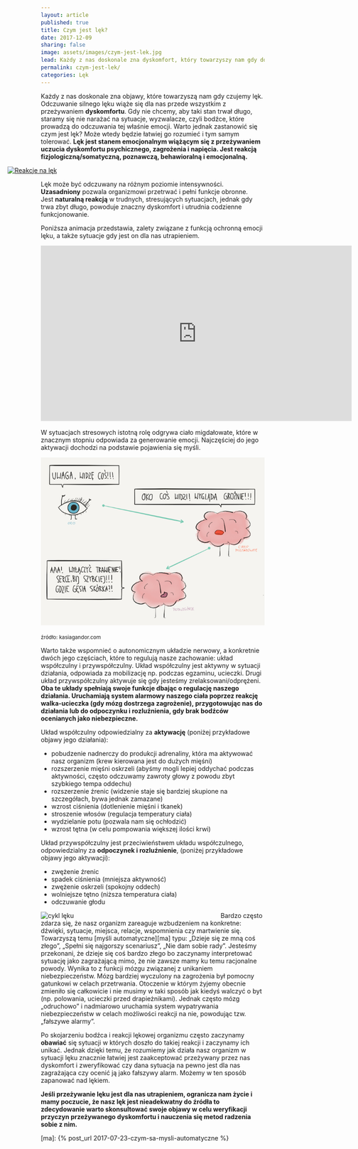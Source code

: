 ```yaml
---
layout: article
published: true
title: Czym jest lęk?
date: 2017-12-09
sharing: false
image: assets/images/czym-jest-lek.jpg
lead: Każdy z nas doskonale zna dyskomfort, który towarzyszy nam gdy doświadczamy lęku. Warto zastanowić się czym on jest.
permalink: czym-jest-lek/
categories: Lęk
---
```


Każdy z nas doskonale zna objawy, które towarzyszą nam gdy czujemy lęk. Odczuwanie silnego lęku wiąże się dla
nas przede wszystkim z przeżywaniem **dyskomfortu**. Gdy nie chcemy, aby taki stan trwał długo, staramy się nie 
narażać na sytuacje, wyzwalacze, czyli bodźce, które prowadzą do odczuwania tej właśnie emocji. Warto jednak 
zastanowić się czym jest lęk? Może wtedy będzie łatwiej go rozumieć i tym samym tolerować. **Lęk jest stanem 
emocjonalnym wiążącym się z przeżywaniem uczucia dyskomfortu psychicznego, zagrożenia i napięcia. Jest 
reakcją fizjologiczną/somatyczną, poznawczą, behawioralną i emocjonalną.**

<p style="position: relative; left: -75px">
<a href="{{root_url}}/assets/images/reakcje-na-lek-large.png" target="_blank">
<img src="{{root_url}}/assets/images/reakcje-na-lek.png" alt="Reakcje na lęk" />
</a>
</p>

Lęk może być odczuwany na różnym poziomie intensywności. **Uzasadniony** pozwala organizmowi przetrwać i pełni 
funkcje obronne. Jest **naturalną reakcją** w trudnych, stresujących sytuacjach, jednak gdy trwa zbyt długo, 
powoduje znaczny dyskomfort i utrudnia codzienne funkcjonowanie.

Poniższa animacja przedstawia, zalety związane z funkcją ochronną emocji lęku, a także sytuacje gdy jest on 
dla nas utrapieniem.

<iframe width="700" height="395" src="https://www.youtube-nocookie.com/embed/w1sHAGAuceE" frameborder="0" allowfullscreen></iframe>

W sytuacjach stresowych istotną rolę odgrywa ciało migdałowate, które w znacznym stopniu odpowiada za 
generowanie emocji. Najczęściej do jego aktywacji dochodzi na podstawie pojawienia się myśli. 

![od bodźca do reakcji](/assets/images/KASIRYSIK-99-1024x768.png)

<span style="font-size: smaller">źródło: kasiagandor.com</span>

Warto także wspomnieć o autonomicznym układzie nerwowy, a konkretnie dwóch jego częściach, które to regulują 
nasze zachowanie: układ współczulny i przywspółczulny. Układ współczulny jest aktywny w sytuacji działania, 
odpowiada za mobilizację np. podczas egzaminu, ucieczki. Drugi układ przywspółczulny aktywuje się gdy jesteśmy 
zrelaksowani/odprężeni. **Oba te układy spełniają swoje funkcje dbając o regulację naszego działania. Uruchamiają 
system alarmowy naszego ciała poprzez reakcję walka-ucieczka (gdy mózg dostrzega zagrożenie), przygotowując nas 
do działania lub do odpoczynku i rozluźnienia, gdy brak bodźców ocenianych jako niebezpieczne.**

Układ współczulny odpowiedzialny za **aktywację** (poniżej przykładowe objawy jego działania):
* pobudzenie nadnerczy do produkcji adrenaliny, która ma aktywować nasz organizm (krew kierowana jest do dużych mięśni)
* rozszerzenie mięśni oskrzeli (abyśmy mogli lepiej oddychać podczas aktywności, często odczuwamy zawroty głowy z powodu zbyt szybkiego tempa oddechu)
* rozszerzenie źrenic (widzenie staje się bardziej skupione na szczegółach, bywa jednak zamazane)
* wzrost ciśnienia (dotlenienie mięśni i tkanek)
* stroszenie włosów (regulacja temperatury ciała) 
* wydzielanie potu (pozwala nam się ochłodzić)
* wzrost tętna (w celu pompowania większej ilości krwi)

Układ przywspółczulny jest przeciwieństwem układu współczulnego, odpowiedzialny za **odpoczynek i rozluźnienie**, (poniżej przykładowe objawy jego aktywacji):
* zwężenie źrenic 
* spadek ciśnienia (mniejsza aktywność) 
* zwężenie oskrzeli (spokojny oddech) 
* wolniejsze tętno (niższa temperatura ciała) 
* odczuwanie głodu

<img src="{{root_url}}/assets/images/cykl-leku.png" alt="cykl lęku" style="float: left; width: 400px; margin-right: 5px" />

Bardzo często zdarza się, że nasz organizm zareaguje wzbudzeniem na konkretne: dźwięki, sytuacje, miejsca, 
relacje, wspomnienia czy martwienie się. Towarzyszą temu [myśli automatyczne][ma] typu: „Dzieje się ze mną coś złego”, „Spełni 
się najgorszy scenariusz”, „Nie dam sobie rady”. Jesteśmy przekonani, że dzieje się coś bardzo złego bo 
zaczynamy interpretować sytuację jako zagrażającą mimo, że nie zawsze mamy ku temu racjonalne powody. Wynika 
to z funkcji mózgu związanej z unikaniem niebezpieczeństw. Mózg bardziej wyczulony na zagrożenia był pomocny 
gatunkowi  w celach przetrwania. Otoczenie w którym żyjemy obecnie zmieniło się całkowicie i nie musimy w taki 
sposób jak kiedyś walczyć o byt (np. polowania, ucieczki przed drapieżnikami). Jednak często mózg 
„odruchowo” i nadmiarowo uruchamia system wypatrywania niebezpieczeństw w celach możliwości reakcji na nie, 
powodując tzw. „fałszywe alarmy”.

Po skojarzeniu bodźca i reakcji lękowej organizmu często zaczynamy **obawiać** się sytuacji w których doszło do 
takiej reakcji i zaczynamy ich unikać. Jednak dzięki temu, że rozumiemy jak działa nasz organizm w sytuacji 
lęku znacznie łatwiej jest zaakceptować przeżywany przez nas dyskomfort i zweryfikować czy dana sytuacja na 
pewno jest dla nas zagrażająca czy ocenić ją jako fałszywy alarm. Możemy w ten sposób zapanować nad lękiem.  

**Jeśli przeżywanie lęku jest dla nas utrapieniem, ogranicza nam życie i mamy poczucie, że nasz lęk jest 
nieadekwatny do źródła to zdecydowanie warto skonsultować swoje objawy w celu weryfikacji przyczyn przeżywanego 
dyskomfortu i nauczenia się metod radzenia sobie z nim.**

[ma]: {% post_url 2017-07-23-czym-sa-mysli-automatyczne %}
